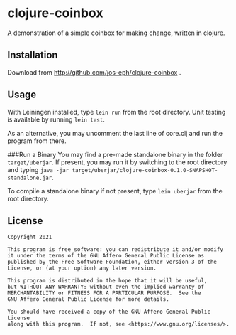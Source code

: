 # clojure-coinbox

A demonstration of a simple coinbox for making change, written in clojure.

## Installation

Download from http://github.com/jos-eph/clojure-coinbox .

## Usage
With Leiningen installed, type `lein run` from the root directory.
Unit testing is available by running `lein test`.

As an alternative, you may uncomment the last line of core.clj and run the program
from there.

###Run a Binary
You may find a pre-made standalone binary in the folder `target/uberjar`. If present,
you may run it by switching to the root directory and typing
`java -jar target/uberjar/clojure-coinbox-0.1.0-SNAPSHOT-standalone.jar`.

To compile a standalone binary if not present, type `lein uberjar` from the root directory.

## License

    Copyright 2021

    This program is free software: you can redistribute it and/or modify
    it under the terms of the GNU Affero General Public License as
    published by the Free Software Foundation, either version 3 of the
    License, or (at your option) any later version.
    
    This program is distributed in the hope that it will be useful,
    but WITHOUT ANY WARRANTY; without even the implied warranty of
    MERCHANTABILITY or FITNESS FOR A PARTICULAR PURPOSE.  See the
    GNU Affero General Public License for more details.
    
    You should have received a copy of the GNU Affero General Public License
    along with this program.  If not, see <https://www.gnu.org/licenses/>.